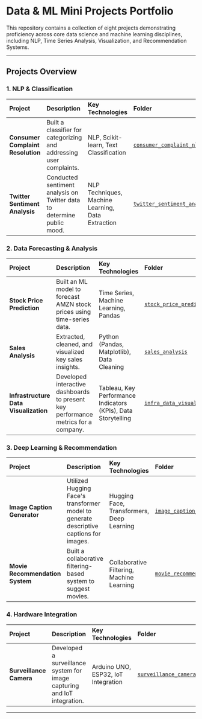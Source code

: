 # Data & ML Mini Projects Portfolio

This repository contains a collection of eight projects demonstrating proficiency across core data science and machine learning disciplines, including NLP, Time Series Analysis, Visualization, and Recommendation Systems.

---

## Projects Overview

### 1. NLP & Classification

| Project | Description | Key Technologies | Folder |
| :--- | :--- | :--- | :--- |
| **Consumer Complaint Resolution** | Built a classifier for categorizing and addressing user complaints. | NLP, Scikit-learn, Text Classification | [`consumer_complaint_nlp`](./consumer_complaint_nlp) |
| **Twitter Sentiment Analysis** | Conducted sentiment analysis on Twitter data to determine public mood. | NLP Techniques, Machine Learning, Data Extraction | [`twitter_sentiment_analysis`](./twitter_sentiment_analysis) |

### 2. Data Forecasting & Analysis

| Project | Description | Key Technologies | Folder |
| :--- | :--- | :--- | :--- |
| **Stock Price Prediction** | Built an ML model to forecast AMZN stock prices using time-series data. | Time Series, Machine Learning, Pandas | [`stock_price_prediction`](./stock_price_prediction) |
| **Sales Analysis** | Extracted, cleaned, and visualized key sales insights. | Python (Pandas, Matplotlib), Data Cleaning | [`sales_analysis`](./sales_analysis) |
| **Infrastructure Data Visualization**| Developed interactive dashboards to present key performance metrics for a company. | Tableau, Key Performance Indicators (KPIs), Data Storytelling | [`infra_data_visualization`](./infra_data_visualization) |

### 3. Deep Learning & Recommendation

| Project | Description | Key Technologies | Folder |
| :--- | :--- | :--- | :--- |
| **Image Caption Generator** | Utilized Hugging Face's transformer model to generate descriptive captions for images. | Hugging Face, Transformers, Deep Learning | [`image_caption_generator`](./image_caption_generator) |
| **Movie Recommendation System**| Built a collaborative filtering-based system to suggest movies. | Collaborative Filtering, Machine Learning | [`movie_recommendation_system`](./movie_recommendation_system) |

### 4. Hardware Integration

| Project | Description | Key Technologies | Folder |
| :--- | :--- | :--- | :--- |
| **Surveillance Camera** | Developed a surveillance system for image capturing and IoT integration. | Arduino UNO, ESP32, IoT Integration | [`surveillance_camera_iot`](./surveillance_camera_iot) |

---
